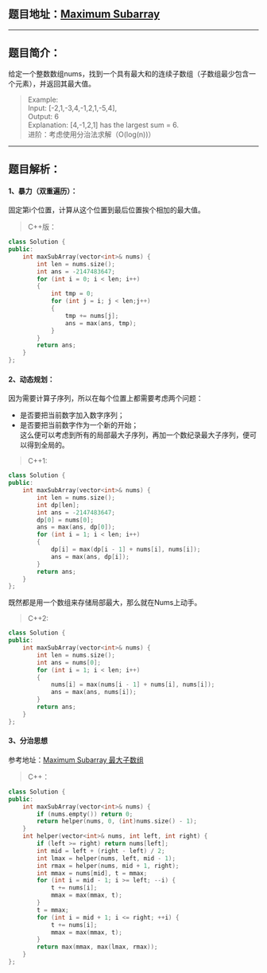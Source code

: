 ## 题目地址：[Maximum Subarray](https://leetcode.com/problems/maximum-subarray/)
---
## 题目简介：
给定一个整数数组nums，找到一个具有最大和的连续子数组（子数组最少包含一个元素），并返回其最大值。    
> Example:    
> Input: [-2,1,-3,4,-1,2,1,-5,4],   
> Output: 6   
> Explanation: [4,-1,2,1] has the largest sum = 6.     
进阶：考虑使用分治法求解（O(log(n))）   
---
## 题目解析：  
#### 1、暴力（双重遍历）：   
固定第i个位置，计算从这个位置到最后位置挨个相加的最大值。    

> C++版：

```c++
class Solution {
public:
    int maxSubArray(vector<int>& nums) {
        int len = nums.size();
        int ans = -2147483647;
        for (int i = 0; i < len; i++)
        {
            int tmp = 0;
            for (int j = i; j < len;j++)
            {
                tmp += nums[j];
                ans = max(ans, tmp);
            }
        }
        return ans;
    }
};
```

#### 2、动态规划：   
因为需要计算子序列，所以在每个位置上都需要考虑两个问题：     
+ 是否要把当前数字加入数字序列；   
+ 是否要把当前数字作为一个新的开始；     
这么便可以考虑到所有的局部最大子序列，再加一个数纪录最大子序列，便可以得到全局的。     
> C++1:
```c++
class Solution {
public:
    int maxSubArray(vector<int>& nums) {
        int len = nums.size();
        int dp[len];
        int ans = -2147483647;
        dp[0] = nums[0];
        ans = max(ans, dp[0]);
        for (int i = 1; i < len; i++)
        {
            dp[i] = max(dp[i - 1] + nums[i], nums[i]);
            ans = max(ans, dp[i]);
        }
        return ans;
    }
};
```
既然都是用一个数组来存储局部最大，那么就在Nums上动手。  
> C++2:
```c++
class Solution {
public:
    int maxSubArray(vector<int>& nums) {
        int len = nums.size();
        int ans = nums[0];
        for (int i = 1; i < len; i++)
        {
            nums[i] = max(nums[i - 1] + nums[i], nums[i]);
            ans = max(ans, nums[i]);
        }
        return ans;
    }
};
```
#### 3、分治思想    
参考地址：[Maximum Subarray 最大子数组](https://www.cnblogs.com/grandyang/p/4377150.html)
> C++：
```c++
class Solution {
public:
    int maxSubArray(vector<int>& nums) {
        if (nums.empty()) return 0;
        return helper(nums, 0, (int)nums.size() - 1);
    }
    int helper(vector<int>& nums, int left, int right) {
        if (left >= right) return nums[left];
        int mid = left + (right - left) / 2;
        int lmax = helper(nums, left, mid - 1);
        int rmax = helper(nums, mid + 1, right);
        int mmax = nums[mid], t = mmax;
        for (int i = mid - 1; i >= left; --i) {
            t += nums[i];
            mmax = max(mmax, t);
        }
        t = mmax;
        for (int i = mid + 1; i <= right; ++i) {
            t += nums[i];
            mmax = max(mmax, t);
        }
        return max(mmax, max(lmax, rmax));
    }
};
```
